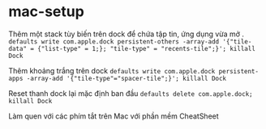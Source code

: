 # mac-setup

Thêm một stack tùy biến trên dock để chứa tập tin, ứng dụng vừa mở . 
`defaults write com.apple.dock persistent-others -array-add '{"tile-data" = {"list-type" = 1;}; "tile-type" = "recents-tile";}'; killall Dock`

Thêm khoảng trắng trên dock
`defaults write com.apple.dock persistent-apps -array-add '{"tile-type"="spacer-tile";}'; killall Dock`

Reset thanh dock lại mặc định ban đầu
`defaults delete com.apple.dock; killall Dock`

Làm quen với các phím tắt trên Mac với phần mềm CheatSheet
